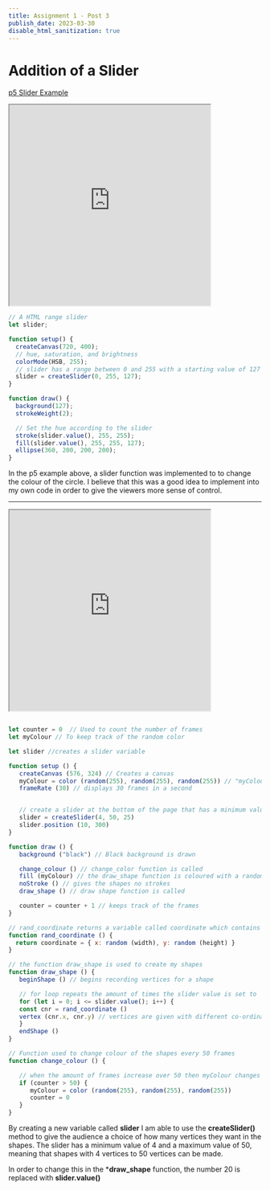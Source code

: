 ```yaml
---
title: Assignment 1 - Post 3
publish_date: 2023-03-30
disable_html_sanitization: true
---
```


# Addition of a Slider

[p5 Slider Example](https://p5js.org/examples/hello-p5-interactivity-2.html)

<iframe width="400" height="400" src="https://editor.p5js.org/nthnphn/full/00ZT10IV9"></iframe>

```javascript 
// A HTML range slider
let slider;

function setup() {
  createCanvas(720, 400);
  // hue, saturation, and brightness
  colorMode(HSB, 255);
  // slider has a range between 0 and 255 with a starting value of 127
  slider = createSlider(0, 255, 127);
}

function draw() {
  background(127);
  strokeWeight(2);

  // Set the hue according to the slider
  stroke(slider.value(), 255, 255);
  fill(slider.value(), 255, 255, 127);
  ellipse(360, 200, 200, 200);
}
```

In the p5 example above, a slider function was implemented to to change the colour of the circle. I believe that this was a good idea to implement into my own code in order to give the viewers more sense of control.

---

<iframe width="400" height="400" src="https://editor.p5js.org/nthnphn/full/HhJEpVbaD"></iframe>

```javascript

let counter = 0  // Used to count the number of frames
let myColour // To keep track of the random color

let slider //creates a slider variable

function setup () {
   createCanvas (576, 324) // Creates a canvas 
   myColour = color (random(255), random(255), random(255)) // "myColour" is given a random colour
   frameRate (30) // displays 30 frames in a second


   // create a slider at the bottom of the page that has a minimum value of 4 and a maximum value of 50
   slider = createSlider(4, 50, 25) 
   slider.position (10, 300)
}

function draw () {
   background ("black") // Black background is drawn 

   change_colour () // change_color function is called
   fill (myColour) // the draw_shape function is coloured with a random colour
   noStroke () // gives the shapes no strokes
   draw_shape () // draw shape function is called

   counter = counter + 1 // keeps track of the frames
}

// rand_coordinate returns a variable called coordinate which contains a random (x, y) value within the canvas
function rand_coordinate () {
  return coordinate = { x: random (width), y: random (height) } 
}

// the function draw_shape is used to create my shapes
function draw_shape () { 
   beginShape () // begins recording vertices for a shape

   // for loop repeats the amount of times the slider value is set to 
   for (let i = 0; i <= slider.value(); i++) {
   const cnr = rand_coordinate ()
   vertex (cnr.x, cnr.y) // vertices are given with different co-ordinates from rand_coordinate
   }
   endShape ()
}

// Function used to change colour of the shapes every 50 frames
function change_colour () {

   // when the amount of frames increase over 50 then myColour changes into a different random colour and the counter resets to 0
   if (counter > 50) {
      myColour = color (random(255), random(255), random(255))
      counter = 0
   }
}

```

By creating a new variable called **slider** I am able to use the **createSlider()** method to give the audience a choice of how many vertices they want in the shapes. The slider has a minimum value of 4 and a maximum value of 50, meaning that shapes with 4 vertices to 50 vertices can be made. 

In order to change this in the ***draw_shape** function, the number 20 is replaced with **slider.value()**